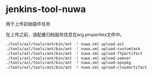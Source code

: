 # jenkins-tool-nuwa

用于上传初始插件任务

在上传之前，请配置归档服务信息在arg.properties文件中。

```bash
./tools/asl/tools/ant/bin/ant -f nuwa.xml upload-asl
./tools/asl/tools/ant/bin/ant -f nuwa.xml upload-customtask
./tools/asl/tools/ant/bin/ant -f nuwa.xml upload-ftpartifact
./tools/asl/tools/ant/bin/ant -f nuwa.xml upload-semver
./tools/asl/tools/ant/bin/ant -f nuwa.xml upload-opspkg
./tools/asl/tools/ant/bin/ant -f nuwa.xml upload-cloudartifact
```
